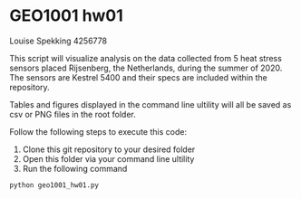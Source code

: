 # GEO1001 hw01 

Louise Spekking 
4256778

This script will visualize analysis on the data collected from 5 heat stress sensors placed Rijsenberg, the Netherlands, during the summer of 2020. The sensors are Kestrel 5400 and their specs are included within the repository. 

Tables  and figures displayed in the command line ultility will all be saved as csv or PNG files in the root folder. 

Follow the following steps to execute this code: 

1. Clone this git repository to your desired folder
2. Open this folder via your command line ultility
3. Run the following command
```
python geo1001_hw01.py
```

